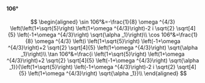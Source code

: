 #### 106°

$$
\begin{aligned}
\sin 106°&=-\frac{1}{8} \omega ^{4/3} \left(\left(1+\sqrt{5}\right) \left(1+\omega ^{4/3}\right)-2 i \sqrt{2} \sqrt[4]{5} \left(-1+\omega ^{4/3}\right) \sqrt{\alpha
_1}\right)\\
\cos 106°&=\frac{1}{8} \omega ^{4/3} \left(i \left(1+\sqrt{5}\right) \left(-1+\omega ^{4/3}\right)+2 \sqrt{2} \sqrt[4]{5} \left(1+\omega ^{4/3}\right) \sqrt{\alpha
_1}\right)\\
\tan 106°&=\frac{i \left(1+\sqrt{5}\right) \left(1+\omega ^{4/3}\right)+2 \sqrt{2} \sqrt[4]{5} \left(-1+\omega ^{4/3}\right) \sqrt{\alpha _1}}{\left(1+\sqrt{5}\right)
\left(-1+\omega ^{4/3}\right)-2 i \sqrt{2} \sqrt[4]{5} \left(1+\omega ^{4/3}\right) \sqrt{\alpha _1}}\\
\end{aligned}
$$

